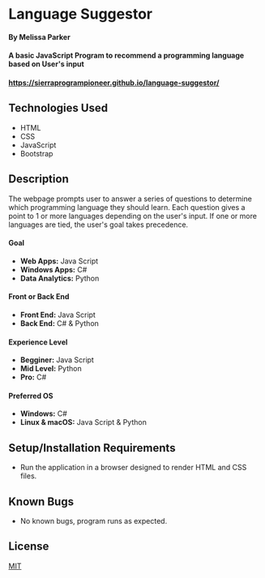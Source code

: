 # Language Suggestor

#### By Melissa Parker

#### A basic JavaScript Program to recommend a programming language based on User's input

#### https://sierraprogrampioneer.github.io/language-suggestor/

## Technologies Used 

* HTML
*  CSS
*  JavaScript
*  Bootstrap

## Description

The webpage prompts user to answer a series of questions to determine which programming language they should learn.
Each question gives a point to 1 or more languages depending on the user's input.  If one or more languages are tied, the user's goal takes precedence.
#### Goal
* **Web Apps:** Java Script
* **Windows Apps:** C#
* **Data Analytics:** Python

#### Front or Back End
* **Front End:** Java Script
* **Back End:** C# & Python

#### Experience Level
* **Begginer:** Java Script
* **Mid Level:** Python
* **Pro:** C#

#### Preferred OS
* **Windows:** C#
* **Linux & macOS:** Java Script & Python


## Setup/Installation Requirements

* Run the application in a browser designed to render HTML and CSS files.  

## Known Bugs

* No known bugs, program runs as expected.

## License

[MIT](https://choosealicense.com/licenses/mit/)
